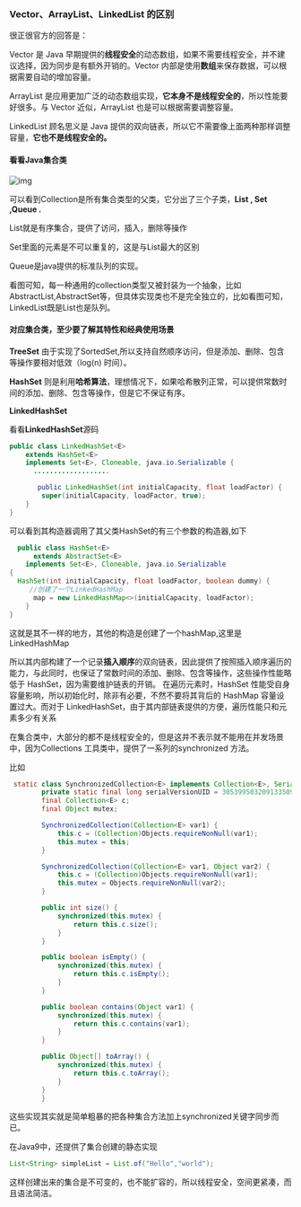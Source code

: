 ###                              Vector、ArrayList、LinkedList 的区别



很正很官方的回答是：

Vector 是 Java 早期提供的**线程安全**的动态数组，如果不需要线程安全，并不建议选择，因为同步是有额外开销的。Vector 内部是使用**数组**来保存数据，可以根据需要自动的增加容量。

ArrayList 是应用更加广泛的动态数组实现，**它本身不是线程安全的**，所以性能要好很多。与 Vector 近似，ArrayList 也是可以根据需要调整容量。

LinkedList 顾名思义是 Java 提供的双向链表，所以它不需要像上面两种那样调整容量，**它也不是线程安全的。** 



#### 看看Java集合类

 ![img](https://static001.geekbang.org/resource/image/67/c7/675536edf1563b11ab7ead0def1215c7.png) 

可以看到Collection是所有集合类型的父类，它分出了三个子类，**List ,  Set  ,Queue  .**

List就是有序集合，提供了访问，插入，删除等操作

Set里面的元素是不可以重复的，这是与List最大的区别

Queue是java提供的标准队列的实现。

看图可知，每一种通用的collection类型又被封装为一个抽象，比如AbstractList,AbstractSet等，但具体实现类也不是完全独立的，比如看图可知，LinkedList既是List也是队列。

#### 对应集合类，至少要了解其特性和经典使用场景

**TreeSet** 由于实现了SortedSet,所以支持自然顺序访问，但是添加、删除、包含等操作要相对低效（log(n) 时间）。

**HashSet** 则是利用**哈希算法**，理想情况下，如果哈希散列正常，可以提供常数时间的添加、删除、包含等操作，但是它不保证有序。

**LinkedHashSet**

看看**LinkedHashSet**源码

```java
public class LinkedHashSet<E>
    extends HashSet<E>
    implements Set<E>, Cloneable, java.io.Serializable {
      ...................

       public LinkedHashSet(int initialCapacity, float loadFactor) {
        super(initialCapacity, loadFactor, true);
    }
}
```

可以看到其构造器调用了其父类HashSet的有三个参数的构造器,如下

```java
  public class HashSet<E>
      extends AbstractSet<E>
    implements Set<E>, Cloneable, java.io.Serializable
{
  HashSet(int initialCapacity, float loadFactor, boolean dummy) {
     //创建了一个LinkedHashMap
      map = new LinkedHashMap<>(initialCapacity, loadFactor);
    }
}
```

这就是其不一样的地方，其他的构造是创建了一个hashMap,这里是LinkedHashMap

所以其内部构建了一个记录**插入顺序**的双向链表，因此提供了按照插入顺序遍历的能力，与此同时，也保证了常数时间的添加、删除、包含等操作，这些操作性能略低于 HashSet，因为需要维护链表的开销。
在遍历元素时，HashSet 性能受自身容量影响，所以初始化时，除非有必要，不然不要将其背后的 HashMap 容量设置过大。而对于 LinkedHashSet，由于其内部链表提供的方便，遍历性能只和元素多少有关系



在集合类中，大部分的都不是线程安全的，但是这并不表示就不能用在并发场景中，因为Collections 工具类中，提供了一系列的synchronized 方法。

比如

```java
 static class SynchronizedCollection<E> implements Collection<E>, Serializable {
        private static final long serialVersionUID = 3053995032091335093L;
        final Collection<E> c;
        final Object mutex;

        SynchronizedCollection(Collection<E> var1) {
            this.c = (Collection)Objects.requireNonNull(var1);
            this.mutex = this;
        }

        SynchronizedCollection(Collection<E> var1, Object var2) {
            this.c = (Collection)Objects.requireNonNull(var1);
            this.mutex = Objects.requireNonNull(var2);
        }

        public int size() {
            synchronized(this.mutex) {
                return this.c.size();
            }
        }

        public boolean isEmpty() {
            synchronized(this.mutex) {
                return this.c.isEmpty();
            }
        }

        public boolean contains(Object var1) {
            synchronized(this.mutex) {
                return this.c.contains(var1);
            }
        }

        public Object[] toArray() {
            synchronized(this.mutex) {
                return this.c.toArray();
            }
        }
        }
```

这些实现其实就是简单粗暴的把各种集合方法加上synchronized关键字同步而已。



在Java9中，还提供了集合创建的静态实现

```java
List<String> simpleList = List.of("Hello","world");
```

这样创建出来的集合是不可变的，也不能扩容的，所以线程安全，空间更紧凑，而且语法简洁。



